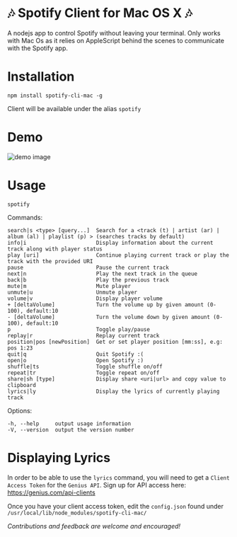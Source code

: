 # :notes: Spotify Client for Mac OS X :notes:
A nodejs app to control Spotify without leaving your terminal. Only works with Mac Os as it relies on AppleScript behind the scenes to communicate with the Spotify app.

# Installation
    npm install spotify-cli-mac -g
Client will be available under the alias `spotify`

# Demo
![demo image](http://i.giphy.com/l3q2vUslrmITQBuq4.gif "demo image")
# Usage
    spotify
  Commands:

    search|s <type> [query...]  Search for a <track (t) | artist (ar) | album (al) | playlist (p) > (searches tracks by default)
    info|i                      Display information about the current track along with player status
    play [uri]                  Continue playing current track or play the track with the provided URI
    pause                       Pause the current track
    next|n                      Play the next track in the queue
    back|b                      Play the previous track
    mute|m                      Mute player
    unmute|u                    Unmute player
    volume|v                    Display player volume
    + [deltaVolume]             Turn the volume up by given amount (0-100), default:10
    - [deltaVolume]             Turn the volume down by given amount (0-100), default:10
    p                           Toggle play/pause
    replay|r                    Replay current track
    position|pos [newPosition]  Get or set player position [mm:ss], e.g: pos 1:23
    quit|q                      Quit Spotify :(
    open|o                      Open Spotify :)
    shuffle|ts                  Toggle shuffle on/off
    repeat|tr                   Toggle repeat on/off
    share|sh [type]             Display share <uri|url> and copy value to clipboard
    lyrics|ly                   Display the lyrics of currently playing track

  Options:

    -h, --help     output usage information
    -V, --version  output the version number

# Displaying Lyrics
In order to be able to use the `lyrics` command, you will need to get a `Client Access Token` for the `Genius API`.
Sign up for API access here: https://genius.com/api-clients

Once you have your client access token, edit the `config.json` found under `/usr/local/lib/node_modules/spotify-cli-mac/`


*Contributions and feedback are welcome and encouraged!*
